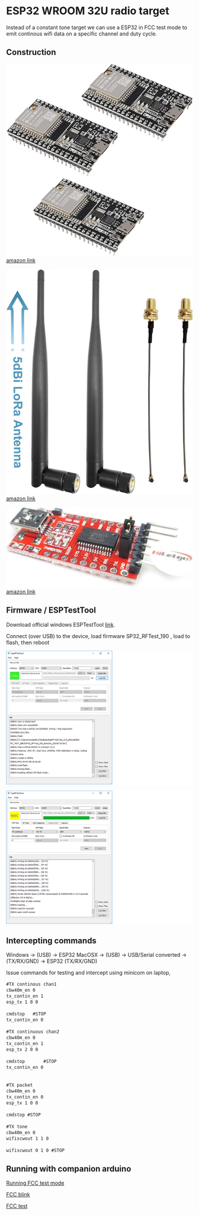 # ESP32 WROOM 32U radio target

Instead of a constant tone target we can use a ESP32 in FCC test mode to emit continous wifi data on a specific channel and duty cycle.

## Construction

![ESP32-WROOM x 2](esp32_wroom_32u.jpg) [amazon link](https://www.amazon.com/gp/product/B09Z7MWHSD/ref=ppx_yo_dt_b_search_asin_title?ie=UTF8&th=1)

![ipex->SMA antenna](ipex_sma_antenna.jpg) [amazon link](https://www.amazon.com/gp/product/B095JTW6XM/ref=ppx_yo_dt_b_search_asin_title?ie=UTF8&psc=1)

![USB to serial](usb_to_serial.jpg) [amazon link](https://www.amazon.com/gp/product/B00IJXZQ7C/ref=ppx_yo_dt_b_search_asin_image?ie=UTF8&psc=1)

## Firmware / ESPTestTool

Download official windows ESPTestTool [link](https://www.espressif.com/en/support/download/other-tools). 

Connect (over USB) to the device, load firmware SP32_RFTest_190 , load to flash, then reboot

![Load to flash](load_flash_0.png)

![Load to flash](load_flash_1.png)

## Intercepting commands 

Windows -> (USB) -> ESP32
MacOSX -> (USB) -> USB/Serial converted -> (TX/RX/GND) -> ESP32 (TX/RX/GND)

Issue commands for testing and intercept using minicom on laptop,

```
#TX continous chan1
cbw40m_en 0                                                                                                    
tx_contin_en 1                                                                                                 
esp_tx 1 0 0  
                                                                                                 
cmdstop   #STOP                                              
tx_contin_en 0              
               
#TX continuous chan2                                                                                            
cbw40m_en 0                                                                                                    
tx_contin_en 1                                                                                                 
esp_tx 2 0 0      
                                                                                             
cmdstop       #STOP                                                         
tx_contin_en 0         
                     

#TX packet                                                                                                   
cbw40m_en 0                                                                                                    
tx_contin_en 0
esp_tx 1 0 0

cmdstop #STOP

#TX tone
cbw40m_en 0
wifiscwout 1 1 0

wifiscwout 0 1 0 #STOP
```

## Running with companion arduino

[Running FCC test mode](https://youtu.be/tJOxaxYn43A)

[FCC blink](ardunio_companion_blink_FCC_code)

[FCC test](ardunio_companion)